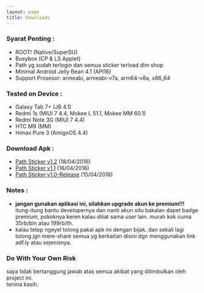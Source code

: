 ```yaml
---
layout: page
title: Downloads
---
```


### Syarat Penting :

* ROOT! (Native/SuperSU)
* Busybox (CP & LS Applet)
* Path yg sudah terlogin dan semua sticker terload dlm shop
* Minimal Android Jelly Bean 4.1 (API16)
* Support Prosesor: armeabi, armeabi-v7a, arm64-v8a, x86_64
  
### Tested on Device :

* Galaxy Tab 7+ (JB 4.1)
* Redmi 1s (MIUI 7 4.4, Mokee L 51.1, Mokee MM 60.1)
* Redmi Note 3G (MIUI 7 4.4)
* HTC M9 (MM)
* Himax Pure 3 (AmigoOS 4.4)
  
### Download Apk :

* [Path Sticker v1.2](https://www.dropbox.com/s/tbed5q7edj8wm2b/com.path.sticker_v1.2.apk?dl=0) (18/04/2016)
* [Path Sticker v1.1](https://www.dropbox.com/s/iaaqr2ag49tu4ec/com.path.sticker_v1.1.apk?dl=0)  (16/04/2016)
* [Path Sticker v1.0-Release](https://www.dropbox.com/s/toubs9xqvkd01rp/com.path.sticker_v1.0_release.apk?dl=0) (15/04/2016)
  
### Notes :

* **jangan gunakan aplikasi ini, silahkan upgrade akun ke premium!!!** itung-itung bantu developernya dan nanti akun situ bakalan dapet badge premium, pokoknya keren kalau diliat sama user lain. murah kok cuma 35rb/bln atau 199rb/th.
* kalau tetep ngeyel tolong pakai apk ini dengan bijak. dan sekali lagi tolong jgn mere-share semua yg berkaitan disini dgn menggunakan link adf.ly atau sejenisnya.
  
### Do With Your Own Risk

saya tidak bertanggung jawab atas semua akibat yang ditimbulkan oleh project ini.  
terima kasih.
